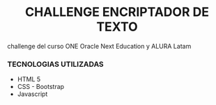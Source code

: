 <h1 align="center"> CHALLENGE ENCRIPTADOR DE TEXTO </h1>

<p>challenge del curso ONE Oracle Next Education y ALURA Latam</p>

<h3>TECNOLOGIAS UTILIZADAS</h3>
<ul>
  <li>HTML 5</li>
  <li>CSS - Bootstrap</li>
  <li>Javascript</li>
</ul>

